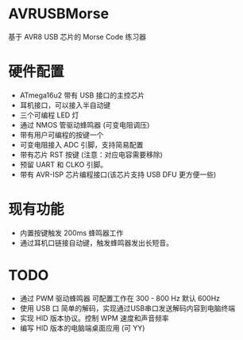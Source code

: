 # AVRUSBMorse

基于 AVR8 USB 芯片的 Morse Code 练习器


# 硬件配置

+ ATmega16u2 带有 USB 接口的主控芯片
+ 耳机接口，可以接入半自动键
+ 三个可编程 LED 灯
+ 通过 NMOS 管驱动蜂鸣器 (可变电阻调压)
+ 带有用户可编程的按键一个
+ 可变电阻接入 ADC 引脚，支持简易配置
+ 带有芯片 RST 按键 (注意：对应电容需要移除)
+ 预留 UART 和 CLKO 引脚。
+ 带有 AVR-ISP 芯片编程接口(该芯片支持 USB DFU 更方便一些)

# 现有功能

+ 内置按键触发 200ms 蜂鸣器工作
+ 通过耳机口链接自动键，触发蜂鸣器发出长短音。

# TODO

+ 通过 PWM 驱动蜂鸣器 可配置工作在 300 - 800 Hz 默认 600Hz
+ 使用 USB 口 简单的解码，实现通过USB串口发送解码内容到电脑终端
+ 实现 HID 版本协议。控制 WPM 速度和声音频率
+ 编写 HID 版本的电脑端桌面应用 (可 YY)

